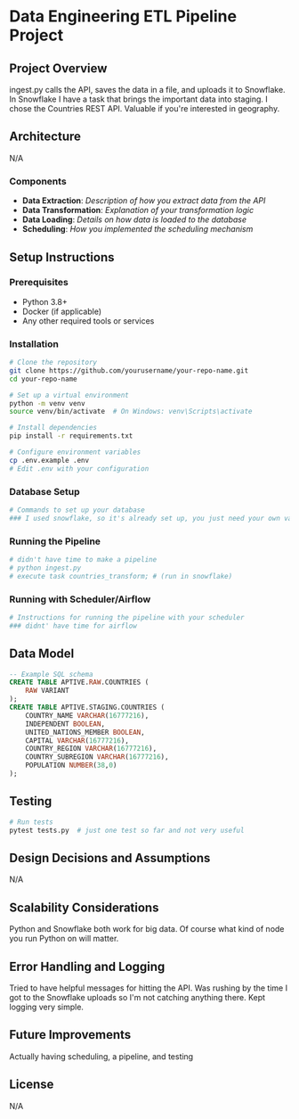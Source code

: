 # Data Engineering ETL Pipeline Project

## Project Overview
ingest.py calls the API, saves the data in a file, and uploads it to Snowflake. In Snowflake I have a task that brings the important data into staging.
I chose the Countries REST API. Valuable if you're interested in geography.

## Architecture
N/A

### Components
- **Data Extraction**: *Description of how you extract data from the API*
- **Data Transformation**: *Explanation of your transformation logic*
- **Data Loading**: *Details on how data is loaded to the database*
- **Scheduling**: *How you implemented the scheduling mechanism*

## Setup Instructions

### Prerequisites
- Python 3.8+
- Docker (if applicable)
- Any other required tools or services

### Installation

```bash
# Clone the repository
git clone https://github.com/yourusername/your-repo-name.git
cd your-repo-name

# Set up a virtual environment
python -m venv venv
source venv/bin/activate  # On Windows: venv\Scripts\activate

# Install dependencies
pip install -r requirements.txt

# Configure environment variables
cp .env.example .env
# Edit .env with your configuration
```

### Database Setup

```bash
# Commands to set up your database
### I used snowflake, so it's already set up, you just need your own values in .env 
```

### Running the Pipeline

```bash
# didn't have time to make a pipeline
# python ingest.py
# execute task countries_transform; # (run in snowflake)
```

### Running with Scheduler/Airflow

```bash
# Instructions for running the pipeline with your scheduler
### didnt' have time for airflow
```

## Data Model

```sql
-- Example SQL schema
CREATE TABLE APTIVE.RAW.COUNTRIES (
	RAW VARIANT
);
CREATE TABLE APTIVE.STAGING.COUNTRIES (
	COUNTRY_NAME VARCHAR(16777216),
	INDEPENDENT BOOLEAN,
	UNITED_NATIONS_MEMBER BOOLEAN,
	CAPITAL VARCHAR(16777216),
	COUNTRY_REGION VARCHAR(16777216),
	COUNTRY_SUBREGION VARCHAR(16777216),
	POPULATION NUMBER(38,0)
);
```

## Testing

```bash
# Run tests
pytest tests.py  # just one test so far and not very useful
```

## Design Decisions and Assumptions
N/A

## Scalability Considerations
Python and Snowflake both work for big data. Of course what kind of node you run Python on will matter.

## Error Handling and Logging
Tried to have helpful messages for hitting the API. Was rushing by the time I got to the Snowflake uploads so I'm not catching anything there.
Kept logging very simple.

## Future Improvements
Actually having scheduling, a pipeline, and testing

## License
N/A
